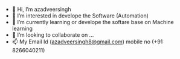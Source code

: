 - 👋 Hi, I’m azadveersingh
- 👀 I’m interested in develope the Software (Automation)
- 🌱 I’m currently learning or develope the softare base on Machine learning
- 💞️ I’m looking to collaborate on ...
- 📫 My Email Id (azadveersingh8@gmail.com)
        mobile no (+91 8266040211)

<!---
azadveersingh/azadveersingh is a ✨ special ✨ repository because its `README.md` (this file) appears on your GitHub profile.
You can click the Preview link to take a look at your changes.
--->
